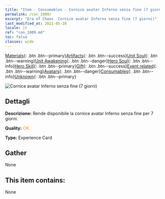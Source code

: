 ```yaml
---
title: "Item - Consumables - Cornice avatar Inferno senza fine (7 giorni)"
permalink: /con_1009/
excerpt: "Era of Chaos  Cornice avatar Inferno senza fine (7 giorni)"
last_modified_at: 2021-05-28
locale: it
ref: "con_1009.md"
toc: false
classes: wide
---
```

 [Materials](/ItemsIT/){: .btn .btn--primary}[Artifacts](/ItemsIT/Artifacts/){: .btn .btn--success}[Unit Soul](/ItemsIT/UnitSoul/){: .btn .btn--warning}[Unit Awakening](/ItemsIT/UnitAwakening/){: .btn .btn--danger}[Hero Soul](/ItemsIT/HeroSoul/){: .btn .btn--info}[Hero Skill](/ItemsIT/HeroSkill/){: .btn .btn--primary}[Gift](/ItemsIT/Gift/){: .btn .btn--success}[Event related](/ItemsIT/Events/){: .btn .btn--warning}[Avatars](/ItemsIT/Avatars/){: .btn .btn--danger}[Consumables](/ItemsIT/Consumables/){: .btn .btn--info}[Unknown](/ItemsIT/Unknown/){: .btn .btn--primary}

 ![Cornice avatar Inferno senza fine (7 giorni)](/images/a/avatarFrame_58.png)

## Dettagli
 **Descrizione:** Rende disponibile la cornice avatar Inferno senza fine per 7 giorni.

 **Quality:** <span style="color: #FF8C00">OK</span>

 **Type:** Experience Card

## Gather

  None

## This item contains:

  None

